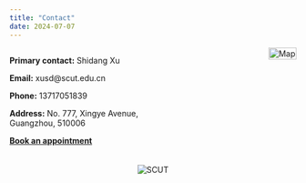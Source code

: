 ```yaml
---
title: "Contact"
date: 2024-07-07
---
```


<style>
.contact-container {
    display: flex;
    justify-content: space-between;
    align-items: flex-start;
}
.contact-details {
    max-width: 45%;
}
.contact-map {
    max-width: 50%;
    overflow: hidden; /* Ensure overflow is hidden for zoom effect */
    position: relative;
}
.contact-map img {
    width: 100%;
    height: auto;
    transition: transform 0.25s ease; /* Smooth zoom transition */
    cursor: zoom-in; /* Change cursor on hover */
}
.contact-map img.zoomed {
    transform: scale(2); /* Scale image to 2x on click */
    cursor: zoom-out; /* Change cursor on zoomed state */
}
.additional-image {
    margin-top: 20px;
    text-align: center;
}
.additional-image img {
    max-width: 100%;
    height: auto;
}
</style>

<div class="contact-container">
    <div class="contact-details">
        <p><strong>Primary contact:</strong> Shidang Xu</p>
        <p><strong>Email:</strong> xusd@scut.edu.cn</p>
        <p><strong>Phone:</strong> 13717051839</p>
        <p><strong>Address:</strong> No. 777, Xingye Avenue, Guangzhou, 510006</p>
        <p><strong><a href="https://calendly.com/xushidang" target="_blank">Book an appointment</a></strong></p>
    </div>
    <div class="contact-map">
        <img src="/images/校区地图.png" alt="Map" id="mapImage">
    </div>
</div>

<div class="additional-image">
    <img src="/images/校区照片.png" alt="SCUT">
</div>

<script>
document.getElementById('mapImage').addEventListener('click', function() {
    this.classList.toggle('zoomed');
});
</script>
